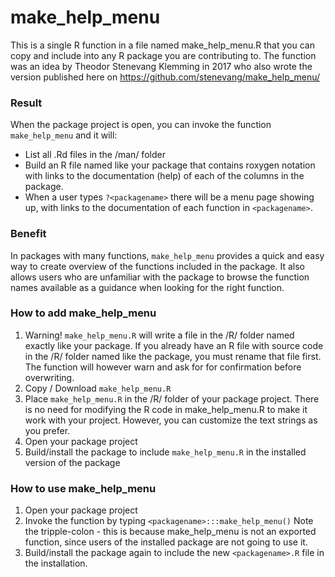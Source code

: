 # make_help_menu

This is a single R function in a file named make_help_menu.R that you can copy and include into any R package you are contributing to. The function was an idea by Theodor Stenevang Klemming in 2017 who also wrote the version published here on https://github.com/stenevang/make_help_menu/


### Result
When the package project is open, you can invoke the function `make_help_menu` and it will:
* List all .Rd files in the /man/ folder
* Build an R file named like your package that contains roxygen notation with links to the documentation (help) of each of the columns in the package.
* When a user types `?<packagename>` there will be a menu page showing up, with links to the documentation of each function in `<packagename>`.


### Benefit
In packages with many functions, `make_help_menu` provides a quick and easy way to create overview of the functions included in the package. It also allows users who are unfamiliar with the package to browse the function names available as a guidance when looking for the right function.


### How to add make_help_menu
1. Warning! `make_help_menu.R` will write a file in the /R/ folder named exactly like your package. If you already have an R file with source code in the /R/ folder named like the package, you must rename that file first. The function will however warn and ask for for confirmation before overwriting.
2. Copy / Download `make_help_menu.R`
3. Place `make_help_menu.R` in the /R/ folder of your package project. There is no need for modifying the R code in make_help_menu.R to make it work with your project. However, you can customize the text strings as you prefer.
4. Open your package project
5. Build/install the package to include `make_help_menu.R` in the installed version of the package


### How to use make_help_menu
1. Open your package project
2. Invoke the function by typing `<packagename>:::make_help_menu()` Note the tripple-colon - this is because make_help_menu is not an exported function, since users of the installed package are not going to use it.
3. Build/install the package again to include the new `<packagename>.R` file in the installation.



